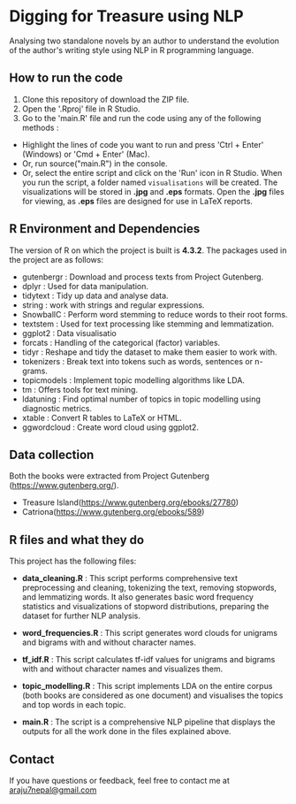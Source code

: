 
# Digging for Treasure using NLP

Analysing two standalone novels by an author to understand the evolution of the author's writing style using NLP in R programming language. 

## How to run the code
1. Clone this repository of download the ZIP file.
2. Open the '.Rproj' file in R Studio.
3. Go to the 'main.R' file and run the code using any of the following methods : 
  - Highlight the lines of code you want to run and press 'Ctrl + Enter' (Windows) or 'Cmd + Enter' (Mac).
  - Or, run source("main.R") in the console.
  - Or, select the entire script and click on the 'Run' icon in R Studio.
When you run the script, a folder named `visualisations` will be created. The visualizations will be stored in **.jpg** and **.eps** formats. Open the **.jpg** files for viewing, as **.eps** files are designed for use in LaTeX reports.


## R Environment and Dependencies 

The version of R on which the project is built is **4.3.2**. The packages used in the project are as follows:

- gutenbergr : Download and process texts from Project Gutenberg.
- dplyr : Used for data manipulation.
- tidytext : Tidy up data and analyse data.
- string : work with strings and regular expressions.
- SnowballC : Perform word stemming to reduce words to their root forms.
- textstem : Used for text processing like stemming and lemmatization.
- ggplot2 : Data visualisatio
- forcats : Handling of the categorical (factor) variables.
- tidyr : Reshape and tidy the dataset to make them easier to work with.
- tokenizers : Break text into tokens such as words, sentences or n-grams.
- topicmodels : Implement topic modelling algorithms like LDA.
- tm : Offers tools for text mining.
- ldatuning : Find optimal number of topics in topic modelling using diagnostic metrics.
- xtable : Convert R tables to LaTeX or HTML.
- ggwordcloud : Create word cloud using ggplot2.


## Data collection
Both the books were extracted from Project Gutenberg (https://www.gutenberg.org/).
- Treasure Island(https://www.gutenberg.org/ebooks/27780)
- Catriona(https://www.gutenberg.org/ebooks/589)


## R files and what they do 
This project has the following files:

- **data_cleaning.R** : This script performs comprehensive text preprocessing and cleaning, tokenizing the text, removing stopwords, and lemmatizing words.
                    It also generates basic word frequency statistics and visualizations of stopword distributions, preparing the dataset for further NLP analysis.

- **word_frequencies.R** : This script generates word clouds for unigrams and bigrams with and without character names.
- **tf_idf.R** : This script calculates tf-idf values for unigrams and bigrams with and without character names and visualizes them.
- **topic_modelling.R** : This script implements LDA on the entire corpus (both books are considered as one document) and visualises the topics and top words in each topic.
- **main.R** : The script is a comprehensive NLP pipeline that displays the outputs for all the work done in the files explained above.
 
## Contact

If you have questions or feedback, feel free to contact me at araju7nepal@gmail.com




